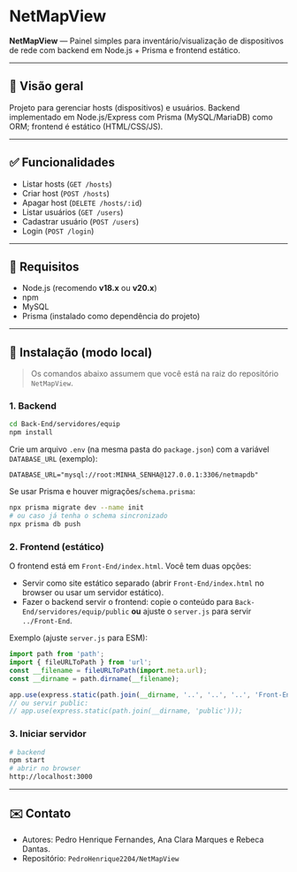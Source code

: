 # NetMapView

**NetMapView** — Painel simples para inventário/visualização de dispositivos de rede com backend em Node.js + Prisma e frontend estático.

---

## 📌 Visão geral

Projeto para gerenciar hosts (dispositivos) e usuários. Backend implementado em Node.js/Express com Prisma (MySQL/MariaDB) como ORM; frontend é estático (HTML/CSS/JS).

---

## ✅ Funcionalidades

* Listar hosts (`GET /hosts`)
* Criar host (`POST /hosts`)
* Apagar host (`DELETE /hosts/:id`)
* Listar usuários (`GET /users`)
* Cadastrar usuário (`POST /users`)
* Login (`POST /login`)

---

## 🦞 Requisitos

* Node.js (recomendo **v18.x** ou **v20.x**)
* npm
* MySQL
* Prisma (instalado como dependência do projeto)

---

## 🚀 Instalação (modo local)

> Os comandos abaixo assumem que você está na raiz do repositório `NetMapView`.

### 1. Backend

```bash
cd Back-End/servidores/equip
npm install
```

Crie um arquivo `.env` (na mesma pasta do `package.json`) com a variável `DATABASE_URL` (exemplo):

```text
DATABASE_URL="mysql://root:MINHA_SENHA@127.0.0.1:3306/netmapdb"
```

Se usar Prisma e houver migrações/`schema.prisma`:

```bash
npx prisma migrate dev --name init
# ou caso já tenha o schema sincronizado
npx prisma db push
```

### 2. Frontend (estático)

O frontend está em `Front-End/index.html`. Você tem duas opções:

* Servir como site estático separado (abrir `Front-End/index.html` no browser ou usar um servidor estático).
* Fazer o backend servir o frontend: copie o conteúdo para `Back-End/servidores/equip/public` **ou** ajuste o `server.js` para servir `../Front-End`.

Exemplo (ajuste `server.js` para ESM):

```js
import path from 'path';
import { fileURLToPath } from 'url';
const __filename = fileURLToPath(import.meta.url);
const __dirname = path.dirname(__filename);

app.use(express.static(path.join(__dirname, '..', '..', '..', 'Front-End')));
// ou servir public:
// app.use(express.static(path.join(__dirname, 'public')));
```

### 3. Iniciar servidor

```bash
# backend
npm start
# abrir no browser
http://localhost:3000
```

---

## ✉️ Contato

* Autores: Pedro Henrique Fernandes, Ana Clara Marques e Rebeca Dantas.
* Repositório: `PedroHenrique2204/NetMapView`
